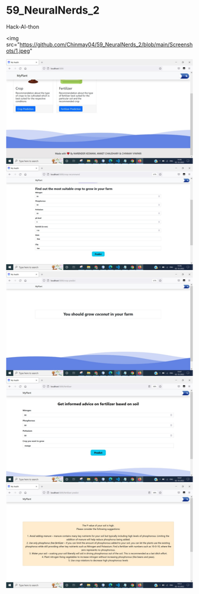# 59_NeuralNerds_2
Hack-AI-thon

<!-- ![Alt text](https://github.com/Chinmay04/59_NeuralNerds_2/blob/main/Screenshots/1.jpeg) -->
<img src="https://github.com/Chinmay04/59_NeuralNerds_2/blob/main/Screenshots/1.jpeg"

<!-- ![Alt text](https://github.com/Chinmay04/59_NeuralNerds_2/blob/main/Screenshots/2.jpeg) -->
<img src="https://github.com/Chinmay04/59_NeuralNerds_2/blob/main/Screenshots/2.jpeg">

<!-- ![Alt text](https://github.com/Chinmay04/59_NeuralNerds_2/blob/main/Screenshots/3.jpeg) -->
<img src="https://github.com/Chinmay04/59_NeuralNerds_2/blob/main/Screenshots/3.jpeg">

<!-- ![Alt text](https://github.com/Chinmay04/59_NeuralNerds_2/blob/main/Screenshots/4.jpeg) -->
<img src="https://github.com/Chinmay04/59_NeuralNerds_2/blob/main/Screenshots/4.jpeg">

<!-- ![Alt text](https://github.com/Chinmay04/59_NeuralNerds_2/blob/main/Screenshots/5.jpeg) -->
<img src="https://github.com/Chinmay04/59_NeuralNerds_2/blob/main/Screenshots/5.jpeg">

<!-- ![Alt text](https://github.com/Chinmay04/59_NeuralNerds_2/blob/main/Screenshots/6.jpeg) -->
<img src="https://github.com/Chinmay04/59_NeuralNerds_2/blob/main/Screenshots/6.jpeg">
